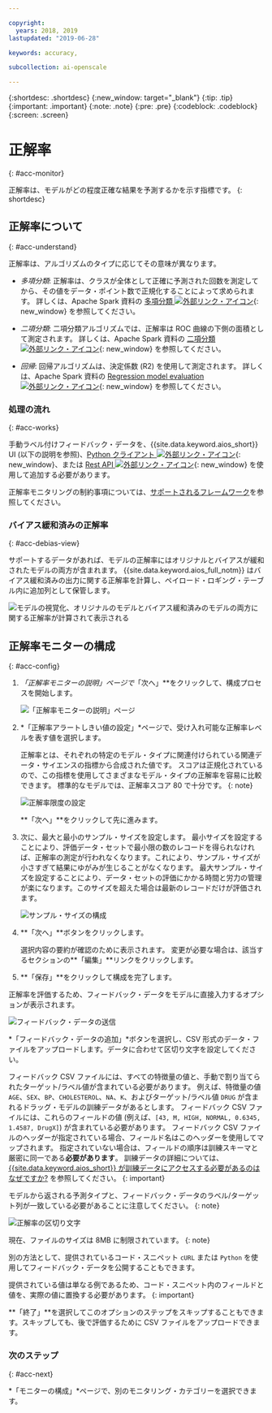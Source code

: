 ```yaml
---

copyright:
  years: 2018, 2019
lastupdated: "2019-06-28"

keywords: accuracy, 

subcollection: ai-openscale

---
```


{:shortdesc: .shortdesc}
{:new_window: target="_blank"}
{:tip: .tip}
{:important: .important}
{:note: .note}
{:pre: .pre}
{:codeblock: .codeblock}
{:screen: .screen}

# 正解率
{: #acc-monitor}

正解率は、モデルがどの程度正確な結果を予測するかを示す指標です。
{: shortdesc}

## 正解率について
{: #acc-understand}

正解率は、アルゴリズムのタイプに応じてその意味が異なります。

- *多項分類*: 正解率は、クラスが全体として正確に予測された回数を測定してから、その値をデータ・ポイント数で正規化することによって求められます。 詳しくは、Apache Spark 資料の [多項分類 ![外部リンク・アイコン](../../icons/launch-glyph.svg "外部リンク・アイコン")](https://spark.apache.org/docs/2.1.0/mllib-evaluation-metrics.html#multiclass-classification){: new_window} を参照してください。

- *二項分類*: 二項分類アルゴリズムでは、正解率は ROC 曲線の下側の面積として測定されます。 詳しくは、Apache Spark 資料の [二項分類 ![外部リンク・アイコン](../../icons/launch-glyph.svg "外部リンク・アイコン")](https://spark.apache.org/docs/2.1.0/mllib-evaluation-metrics.html#binary-classification){: new_window} を参照してください。

- *回帰*: 回帰アルゴリズムは、決定係数 (R2) を使用して測定されます。 詳しくは、Apache Spark 資料の [Regression model evaluation ![外部リンク・アイコン](../../icons/launch-glyph.svg "外部リンク・アイコン")](https://spark.apache.org/docs/2.1.0/mllib-evaluation-metrics.html#regression-model-evaluation){: new_window} を参照してください。

### 処理の流れ
{: #acc-works}

手動ラベル付けフィードバック・データを、{{site.data.keyword.aios_short}} UI (以下の説明を参照)、[Python クライアント ![外部リンク・アイコン](../../icons/launch-glyph.svg "外部リンク・アイコン")](http://ai-openscale-python-client.mybluemix.net/#feedbacklogging){: new_window}、または [Rest API ![外部リンク・アイコン](../../icons/launch-glyph.svg "外部リンク・アイコン")](https://cloud.ibm.com/apidocs/ai-openscale#post-feedback-payload){: new_window} を使用して追加する必要があります。

正解率モニタリングの制約事項については、[サポートされるフレームワーク](/docs/services/ai-openscale?topic=ai-openscale-in-ov#in-fram)を参照してください。

### バイアス緩和済みの正解率
{: #acc-debias-view}

サポートするデータがあれば、モデルの正解率にはオリジナルとバイアスが緩和されたモデルの両方が含まれます。 {{site.data.keyword.aios_full_notm}} はバイアス緩和済みの出力に関する正解率を計算し、ペイロード・ロギング・テーブル内に追加列として保管します。

![モデルの視覚化、オリジナルのモデルとバイアス緩和済みのモデルの両方に関する正解率が計算されて表示される](images/debiased-accuracy.png)

## 正解率モニターの構成
{: #acc-config}

1.  *「正解率モニターの説明」*ページで**「次へ」**をクリックして、構成プロセスを開始します。

    ![「正解率モニターの説明」ページ](images/accuracy-what-is.png)

1.  *「正解率アラートしきい値の設定」*ページで、受け入れ可能な正解率レベルを表す値を選択します。

    正解率とは、それぞれの特定のモデル・タイプに関連付けられている関連データ・サイエンスの指標から合成された値です。 スコアは正規化されているので、この指標を使用してさまざまなモデル・タイプの正解率を容易に比較できます。 標準的なモデルでは、正解率スコア 80 で十分です。
    {: note}

    ![正解率限度の設定](images/accuracy-set-limit.png)

    **「次へ」**をクリックして先に進みます。

1.  次に、最大と最小のサンプル・サイズを設定します。 最小サイズを設定することにより、評価データ・セットで最小限の数のレコードを得られなければ、正解率の測定が行われなくなります。これにより、サンプル・サイズが小さすぎて結果にゆがみが生じることがなくなります。 最大サンプル・サイズを設定することにより、データ・セットの評価にかかる時間と労力の管理が楽になります。このサイズを超えた場合は最新のレコードだけが評価されます。

     ![サンプル・サイズの構成](images/accuracy-config-sample.png)

1.  **「次へ」**ボタンをクリックします。

    選択内容の要約が確認のために表示されます。 変更が必要な場合は、該当するセクションの**「編集」**リンクをクリックします。

1.  **「保存」**をクリックして構成を完了します。

正解率を評価するため、フィードバック・データをモデルに直接入力するオプションが表示されます。

  ![フィードバック・データの送信](images/accuracy-send-feedback0.png)

*「フィードバック・データの追加」*ボタンを選択し、CSV 形式のデータ・ファイルをアップロードします。データに合わせて区切り文字を設定してください。

フィードバック CSV ファイルには、すべての特徴量の値と、手動で割り当てられたターゲット/ラベル値が含まれている必要があります。 例えば、特徴量の値 `AGE`、`SEX`、`BP`、`CHOLESTEROL`、`NA`、`K`、およびターゲット/ラベル値 `DRUG` が含まれるドラッグ・モデルの訓練データがあるとします。 フィードバック CSV ファイルには、これらのフィールドの値 (例えば、`[43, M, HIGH, NORMAL, 0.6345, 1.4587, DrugX]`) が含まれている必要があります。 フィードバック CSV ファイルのヘッダーが指定されている場合、フィールド名はこのヘッダーを使用してマップされます。 指定されていない場合は、フィールドの順序は訓練スキーマと厳密に同一である**必要があります**。 訓練データの詳細については、[{{site.data.keyword.aios_short}} が訓練データにアクセスする必要があるのはなぜですか?](/docs/services/ai-openscale?topic=ai-openscale-trainingdata#trainingdata) を参照してください。
{: important}

モデルから返される予測タイプと、フィードバック・データのラベル/ターゲット列が一致している必要があることに注意してください。
{: note}

  ![正解率の区切り文字](images/accuracy-delimit.png)

現在、ファイルのサイズは 8MB に制限されています。
{: note}

別の方法として、提供されているコード・スニペット `cURL` または `Python` を使用してフィードバック・データを公開することもできます。

提供されている値は単なる例であるため、コード・スニペット内のフィールドと値を、実際の値に置換する必要があります。
{: important}

**「終了」**を選択してこのオプションのステップをスキップすることもできます。スキップしても、後で評価するために CSV ファイルをアップロードできます。

### 次のステップ
{: #acc-next}

*「モニターの構成」*ページで、別のモニタリング・カテゴリーを選択できます。
